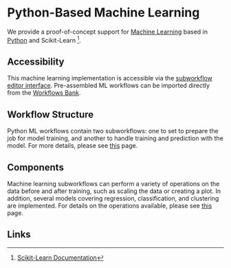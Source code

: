 # Python-Based Machine Learning

We provide a proof-of-concept support for [Machine Learning](../../../models-directory/machine-learning/overview.md)
based in [Python](../../scripting/python/overview.md) and Scikit-Learn [^1].

## Accessibility

This machine learning implementation is accessible via the
[subworkflow editor interface](../../../workflow-designer/subworkflow-editor/overview.md).
Pre-assembled ML workflows can be imported directly from the [Workflows Bank](../../../workflows/bank.md).

## Workflow Structure

Python ML workflows contain two subworkflows: one to set to prepare the job for model training, and another to handle
training and prediction with the model. For more details, please see [this](workflow-structure.md) page.

## Components

Machine learning subworkflows can perform a variety of operations on the data before and after training, such as 
scaling the data or creating a plot. In addition, several models covering regression, classification, and clustering are
implemented. For details on the operations available, please see [this](components.md) page.

## Links

[^1]: [Scikit-Learn Documentation](https://scikit-learn.org/stable/)
